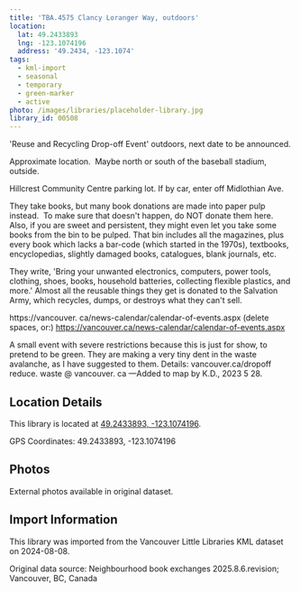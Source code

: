 ```yaml
---
title: 'TBA.4575 Clancy Loranger Way, outdoors'
location:
  lat: 49.2433893
  lng: -123.1074196
  address: '49.2434, -123.1074'
tags:
  - kml-import
  - seasonal
  - temporary
  - green-marker
  - active
photo: /images/libraries/placeholder-library.jpg
library_id: 00508
---
```

'Reuse and Recycling Drop-off Event' outdoors, next date to be announced.

Approximate location.  Maybe north or south of the baseball stadium, outside.

Hillcrest Community Centre parking lot. 
If by car, enter off Midlothian Ave.

They take books, but many book donations are made into paper pulp instead.  To make sure that doesn't happen, do NOT donate them here. Also, if you are sweet and persistent, they might even let you take some books from the bin to be pulped. That bin includes all the magazines, plus every book which lacks a bar-code (which started in the 1970s), textbooks, encyclopedias, slightly damaged books, catalogues, blank journals, etc.

They write, 'Bring your unwanted electronics, computers, power tools, clothing, shoes, books, household batteries, collecting flexible plastics, and more.'
Almost all the reusable things they get is donated to the Salvation Army, which recycles, dumps, or destroys what they can't sell.

https://vancouver. ca/news-calendar/calendar-of-events.aspx (delete spaces, or:)
https://vancouver.ca/news-calendar/calendar-of-events.aspx

A small event with severe restrictions because this is just for show, to pretend to be green. They are making a very tiny dent in the waste avalanche, as I have suggested to them. 
Details: vancouver.ca/dropoff
reduce. waste @ vancouver. ca
—Added to map by K.D., 2023 5 28.

## Location Details

This library is located at [49.2433893, -123.1074196](https://www.google.com/maps?q=49.2433893,-123.1074196).

GPS Coordinates: 49.2433893, -123.1074196

## Photos

External photos available in original dataset.

## Import Information

This library was imported from the Vancouver Little Libraries KML dataset on 2024-08-08.

Original data source: Neighbourhood book exchanges 2025.8.6.revision; Vancouver, BC, Canada
